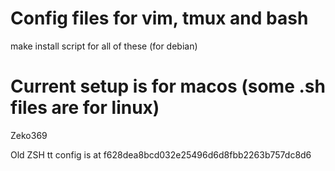# Config files for vim, tmux and bash

make install script for all of these (for debian)

# Current setup is for macos (some .sh files are for linux)

Zeko369

Old ZSH tt config is at f628dea8bcd032e25496d6d8fbb2263b757dc8d6
